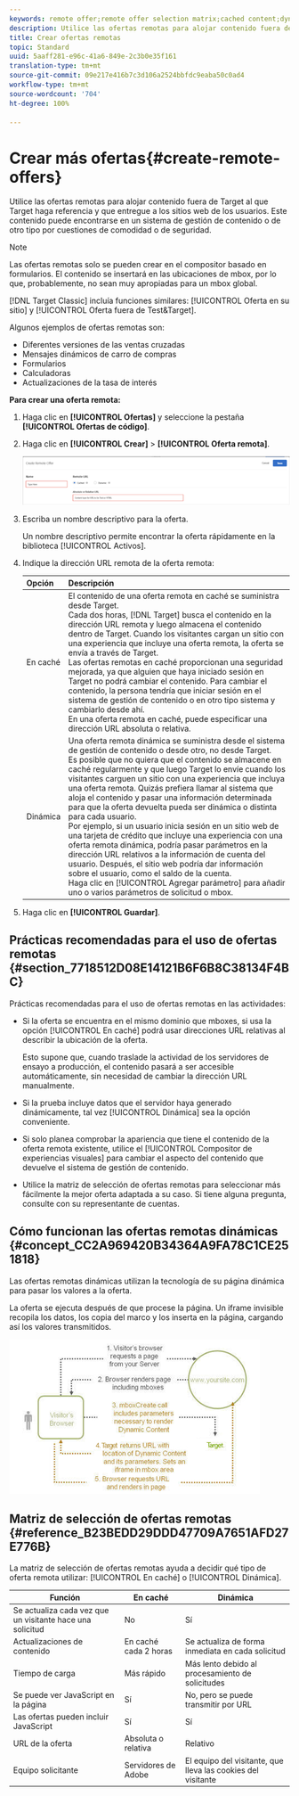 ```yaml
---
keywords: remote offer;remote offer selection matrix;cached content;dynamic content
description: Utilice las ofertas remotas para alojar contenido fuera de Target al que Target haga referencia y que entregue a los sitios web de los usuarios. Este contenido puede encontrarse en un sistema de gestión de contenido o de otro tipo por cuestiones de comodidad o de seguridad.
title: Crear ofertas remotas
topic: Standard
uuid: 5aaff281-e96c-41a6-849e-2c3b0e35f161
translation-type: tm+mt
source-git-commit: 09e217e416b7c3d106a2524bbfdc9eaba50c0ad4
workflow-type: tm+mt
source-wordcount: '704'
ht-degree: 100%

---
```



# Crear más ofertas{#create-remote-offers}

Utilice las ofertas remotas para alojar contenido fuera de Target al que Target haga referencia y que entregue a los sitios web de los usuarios. Este contenido puede encontrarse en un sistema de gestión de contenido o de otro tipo por cuestiones de comodidad o de seguridad.

>[!NOTE]
>
>Las ofertas remotas solo se pueden crear en el compositor basado en formularios. El contenido se insertará en las ubicaciones de mbox, por lo que, probablemente, no sean muy apropiadas para un mbox global.
>
>[!DNL Target Classic] incluía funciones similares: [!UICONTROL Oferta en su sitio] y [!UICONTROL Oferta fuera de Test&amp;Target].

Algunos ejemplos de ofertas remotas son:

* Diferentes versiones de las ventas cruzadas
* Mensajes dinámicos de carro de compras
* Formularios
* Calculadoras
* Actualizaciones de la tasa de interés

**Para crear una oferta remota:**

1. Haga clic en **[!UICONTROL Ofertas]** y seleccione la pestaña **[!UICONTROL Ofertas de código]**.
1. Haga clic en **[!UICONTROL Crear]** > **[!UICONTROL Oferta remota]**.

   ![](assets/remote_offer_ui.png)

1. Escriba un nombre descriptivo para la oferta.

   Un nombre descriptivo permite encontrar la oferta rápidamente en la biblioteca [!UICONTROL Activos].

1. Indique la dirección URL remota de la oferta remota:

   | Opción | Descripción |
   |--- |--- |
   | En caché | El contenido de una oferta remota en caché se suministra desde Target.<br>Cada dos horas, [!DNL Target] busca el contenido en la dirección URL remota y luego almacena el contenido dentro de Target. Cuando los visitantes cargan un sitio con una experiencia que incluye una oferta remota, la oferta se envía a través de Target.<br>Las ofertas remotas en caché proporcionan una seguridad mejorada, ya que alguien que haya iniciado sesión en Target no podrá cambiar el contenido. Para cambiar el contenido, la persona tendría que iniciar sesión en el sistema de gestión de contenido o en otro tipo sistema y cambiarlo desde ahí.<br>En una oferta remota en caché, puede especificar una dirección URL absoluta o relativa. |
   | Dinámica | Una oferta remota dinámica se suministra desde el sistema de gestión de contenido o desde otro, no desde Target.<br>Es posible que no quiera que el contenido se almacene en caché regularmente y que luego Target lo envíe cuando los visitantes carguen un sitio con una experiencia que incluya una oferta remota. Quizás prefiera llamar al sistema que aloja el contenido y pasar una información determinada para que la oferta devuelta pueda ser dinámica o distinta para cada usuario.<br>Por ejemplo, si un usuario inicia sesión en un sitio web de una tarjeta de crédito que incluye una experiencia con una oferta remota dinámica, podría pasar parámetros en la dirección URL relativos a la información de cuenta del usuario. Después, el sitio web podría dar información sobre el usuario, como el saldo de la cuenta.<br>Haga clic en [!UICONTROL Agregar parámetro] para añadir uno o varios parámetros de solicitud o mbox. |

1. Haga clic en **[!UICONTROL Guardar]**.

## Prácticas recomendadas para el uso de ofertas remotas {#section_7718512D08E14121B6F6B8C38134F4BC}

Prácticas recomendadas para el uso de ofertas remotas en las actividades:

* Si la oferta se encuentra en el mismo dominio que mboxes, si usa la opción [!UICONTROL En caché] podrá usar direcciones URL relativas al describir la ubicación de la oferta.

   Esto supone que, cuando traslade la actividad de los servidores de ensayo a producción, el contenido pasará a ser accesible automáticamente, sin necesidad de cambiar la dirección URL manualmente.

* Si la prueba incluye datos que el servidor haya generado dinámicamente, tal vez [!UICONTROL Dinámica] sea la opción conveniente.
* Si solo planea comprobar la apariencia que tiene el contenido de la oferta remota existente, utilice el [!UICONTROL Compositor de experiencias visuales] para cambiar el aspecto del contenido que devuelve el sistema de gestión de contenido.
* Utilice la matriz de selección de ofertas remotas para seleccionar más fácilmente la mejor oferta adaptada a su caso. Si tiene alguna pregunta, consulte con su representante de cuentas.

## Cómo funcionan las ofertas remotas dinámicas {#concept_CC2A969420B34364A9FA78C1CE251818}

Las ofertas remotas dinámicas utilizan la tecnología de su página dinámica para pasar los valores a la oferta.

La oferta se ejecuta después de que procese la página. Un iframe invisible recopila los datos, los copia del marco y los inserta en la página, cargando así los valores transmitidos.

![](assets/remote_offer_howitworks_2.jpeg)

## Matriz de selección de ofertas remotas {#reference_B23BEDD29DDD47709A7651AFD27E776B}

La matriz de selección de ofertas remotas ayuda a decidir qué tipo de oferta remota utilizar: [!UICONTROL En caché] o [!UICONTROL Dinámica].

| Función | En caché | Dinámica |
|--- |--- |--- |
| Se actualiza cada vez que un visitante hace una solicitud | No | Sí |
| Actualizaciones de contenido | En caché cada 2 horas | Se actualiza de forma inmediata en cada solicitud |
| Tiempo de carga | Más rápido | Más lento debido al procesamiento de solicitudes |
| Se puede ver JavaScript en la página | Sí | No, pero se puede transmitir por URL |
| Las ofertas pueden incluir JavaScript | Sí | Sí |
| URL de la oferta | Absoluta o relativa | Relativo |
| Equipo solicitante | Servidores de Adobe | El equipo del visitante, que lleva las cookies del visitante |